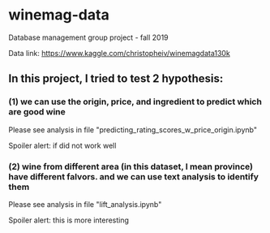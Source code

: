 # winemag-data
Database management group project - fall 2019

Data link: https://www.kaggle.com/christopheiv/winemagdata130k

## In this project, I tried to test 2 hypothesis:

### (1) we can use the origin, price, and ingredient to predict which are good wine

Please see analysis in file "predicting_rating_scores_w_price_origin.ipynb"

Spoiler alert: if did not work well

### (2) wine from different area (in this dataset, I mean province) have different falvors. and we can use text analysis to identify them

Please see analysis in file "lift_analysis.ipynb"

Spoiler alert: this is more interesting
